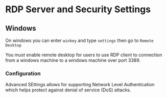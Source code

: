 # RDP Server and Security Settings

## Windows

On windows you can enter `winkey` and type `settings` then go to `Remote Desktop`

You must enable remote desktop for users to use RDP client to connection from a windows machine to a windows machine over port 3389. 

### Configuration

Advanced SEttings allows for supporting Network Level Authentication which helps protect against denial of service (DoS) attacks.